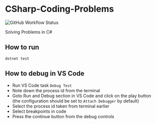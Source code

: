 # CSharp-Coding-Problems

![GitHub Workflow Status](https://img.shields.io/github/workflow/status/rubinders/CSharp-Coding-Problems/Test?style=flat-square)

Solving Problems in C#

## How to run

```
dotnet test
```

## How to debug in VS Code

- Run VS Code task `Debug Test`
- Note down the process id from the terminal
- Goto Run and Debug section in VS Code and click on the play button (the configuration should be set to `Attach Debugger` by default)
- Select the process id taken from terminal earlier
- Select breakpoints in code
- Press the continue button from the debug controls
